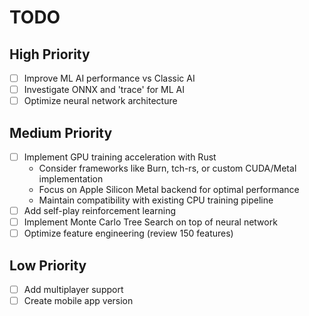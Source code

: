 # TODO

## High Priority

- [ ] Improve ML AI performance vs Classic AI
- [ ] Investigate ONNX and 'trace' for ML AI
- [ ] Optimize neural network architecture

## Medium Priority

- [ ] Implement GPU training acceleration with Rust
  - Consider frameworks like Burn, tch-rs, or custom CUDA/Metal implementation
  - Focus on Apple Silicon Metal backend for optimal performance
  - Maintain compatibility with existing CPU training pipeline
- [ ] Add self-play reinforcement learning
- [ ] Implement Monte Carlo Tree Search on top of neural network
- [ ] Optimize feature engineering (review 150 features)

## Low Priority

- [ ] Add multiplayer support
- [ ] Create mobile app version
